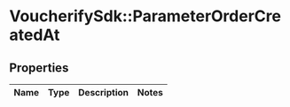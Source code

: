 # VoucherifySdk::ParameterOrderCreatedAt

## Properties

| Name | Type | Description | Notes |
| ---- | ---- | ----------- | ----- |


